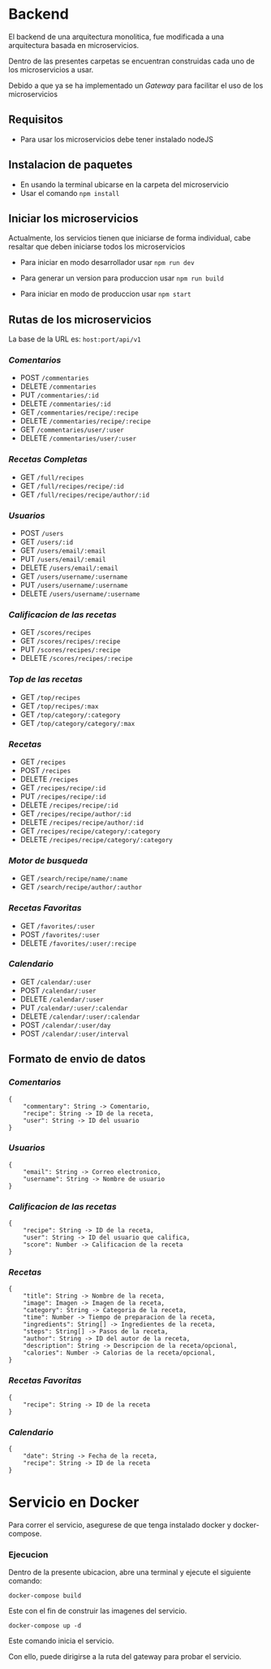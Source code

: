 # Backend
El backend de una arquitectura monolitica, fue modificada a una arquitectura basada en microservicios.

Dentro de las presentes carpetas se encuentran construidas cada uno de los microservicios a usar.

Debido a que ya se ha implementado un _Gateway_ para facilitar el uso de los microservicios

## Requisitos
 - Para usar los microservicios debe tener instalado nodeJS

## Instalacion de paquetes
- En usando la terminal ubicarse en la carpeta del microservicio
- Usar el comando `npm install`

## Iniciar los microservicios
Actualmente, los servicios tienen que iniciarse de forma individual, cabe resaltar que deben iniciarse todos los microservicios

- Para iniciar en modo desarrollador usar `npm run dev`

- Para generar un version para produccion usar `npm run build`

- Para iniciar en modo de produccion usar `npm start`

## Rutas de los microservicios
La base de la URL es: `host:port/api/v1`

### _Comentarios_
- POST `/commentaries`
- DELETE `/commentaries`
- PUT `/commentaries/:id`
- DELETE `/commentaries/:id`
- GET `/commentaries/recipe/:recipe`
- DELETE `/commentaries/recipe/:recipe`
- GET `/commentaries/user/:user`
- DELETE `/commentaries/user/:user`

### _Recetas Completas_
- GET `/full/recipes`
- GET `/full/recipes/recipe/:id`
- GET `/full/recipes/recipe/author/:id`

### _Usuarios_
- POST `/users`
- GET `/users/:id`
- GET `/users/email/:email`
- PUT `/users/email/:email`
- DELETE `/users/email/:email`
- GET `/users/username/:username`
- PUT `/users/username/:username`
- DELETE `/users/username/:username`

### _Calificacion de las recetas_
- GET `/scores/recipes`
- GET `/scores/recipes/:recipe`
- PUT `/scores/recipes/:recipe`
- DELETE `/scores/recipes/:recipe`

### _Top de las recetas_
- GET `/top/recipes`
- GET `/top/recipes/:max`
- GET `/top/category/:category`
- GET `/top/category/category/:max`

### _Recetas_
- GET `/recipes`
- POST `/recipes`
- DELETE `/recipes`
- GET `/recipes/recipe/:id`
- PUT `/recipes/recipe/:id`
- DELETE `/recipes/recipe/:id`
- GET `/recipes/recipe/author/:id`
- DELETE `/recipes/recipe/author/:id`
- GET `/recipes/recipe/category/:category`
- DELETE `/recipes/recipe/category/:category`

### _Motor de busqueda_
- GET `/search/recipe/name/:name`
- GET `/search/recipe/author/:author`

### _Recetas Favoritas_
- GET `/favorites/:user`
- POST `/favorites/:user`
- DELETE `/favorites/:user/:recipe`

### _Calendario_
- GET `/calendar/:user`
- POST `/calendar/:user`
- DELETE `/calendar/:user`
- PUT `/calendar/:user/:calendar`
- DELETE `/calendar/:user/:calendar`
- POST `/calendar/:user/day`
- POST `/calendar/:user/interval`

## Formato de envio de datos
### _Comentarios_
```
{
    "commentary": String -> Comentario,
    "recipe": String -> ID de la receta,
    "user": String -> ID del usuario
}
```
### _Usuarios_
```
{
    "email": String -> Correo electronico,
    "username": String -> Nombre de usuario
}
```
### _Calificacion de las recetas_
```
{
    "recipe": String -> ID de la receta,
    "user": String -> ID del usuario que califica,
    "score": Number -> Calificacion de la receta
}
```
### _Recetas_
```
{
    "title": String -> Nombre de la receta,
    "image": Imagen -> Imagen de la receta,
    "category": String -> Categoria de la receta,
    "time": Number -> Tiempo de preparacion de la receta,
    "ingredients": String[] -> Ingredientes de la receta,
    "steps": String[] -> Pasos de la receta,
    "author": String -> ID del autor de la receta,
    "description": String -> Descripcion de la receta/opcional,
    "calories": Number -> Calorias de la receta/opcional,
}
```
### _Recetas Favoritas_
```
{
    "recipe": String -> ID de la receta
}
```
### _Calendario_
```
{
    "date": String -> Fecha de la receta,
    "recipe": String -> ID de la receta
}
```

# Servicio en Docker
Para correr el servicio, asegurese de que tenga instalado docker y docker-compose.

### Ejecucion
Dentro de la presente ubicacion, abre una terminal y ejecute el siguiente comando:

```docker-compose build```

Este con el fin de construir las imagenes del servicio.

```docker-compose up -d```

Este comando inicia el servicio.

Con ello, puede dirigirse a la ruta del gateway para probar el servicio.